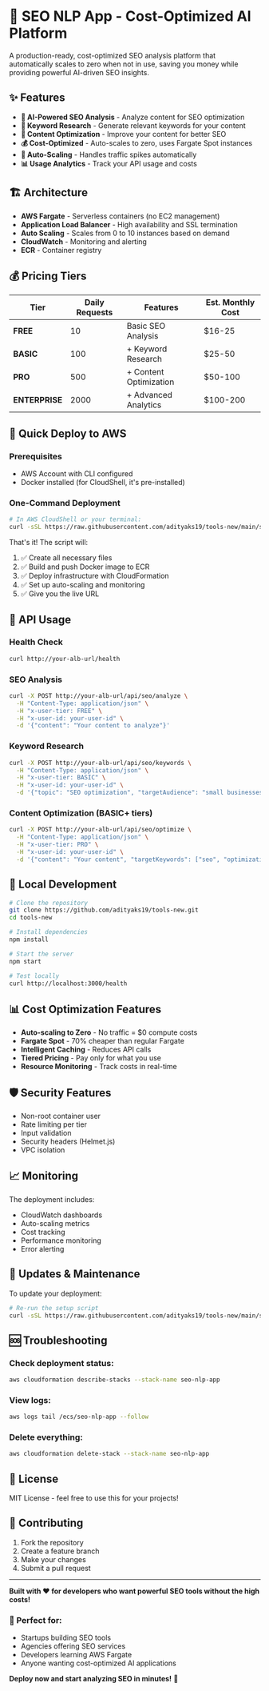 # 🚀 SEO NLP App - Cost-Optimized AI Platform

A production-ready, cost-optimized SEO analysis platform that automatically scales to zero when not in use, saving you money while providing powerful AI-driven SEO insights.

## ✨ Features

- **🤖 AI-Powered SEO Analysis** - Analyze content for SEO optimization
- **🎯 Keyword Research** - Generate relevant keywords for your content
- **📝 Content Optimization** - Improve your content for better SEO
- **💰 Cost-Optimized** - Auto-scales to zero, uses Fargate Spot instances
- **🔄 Auto-Scaling** - Handles traffic spikes automatically
- **📊 Usage Analytics** - Track your API usage and costs

## 🏗️ Architecture

- **AWS Fargate** - Serverless containers (no EC2 management)
- **Application Load Balancer** - High availability and SSL termination
- **Auto Scaling** - Scales from 0 to 10 instances based on demand
- **CloudWatch** - Monitoring and alerting
- **ECR** - Container registry

## 💰 Pricing Tiers

| Tier | Daily Requests | Features | Est. Monthly Cost |
|------|----------------|----------|-------------------|
| **FREE** | 10 | Basic SEO Analysis | $16-25 |
| **BASIC** | 100 | + Keyword Research | $25-50 |
| **PRO** | 500 | + Content Optimization | $50-100 |
| **ENTERPRISE** | 2000 | + Advanced Analytics | $100-200 |

## 🚀 Quick Deploy to AWS

### Prerequisites
- AWS Account with CLI configured
- Docker installed (for CloudShell, it's pre-installed)

### One-Command Deployment

```bash
# In AWS CloudShell or your terminal:
curl -sSL https://raw.githubusercontent.com/adityaks19/tools-new/main/setup-seo-app.sh | bash
```

That's it! The script will:
1. ✅ Create all necessary files
2. ✅ Build and push Docker image to ECR
3. ✅ Deploy infrastructure with CloudFormation
4. ✅ Set up auto-scaling and monitoring
5. ✅ Give you the live URL

## 📱 API Usage

### Health Check
```bash
curl http://your-alb-url/health
```

### SEO Analysis
```bash
curl -X POST http://your-alb-url/api/seo/analyze \
  -H "Content-Type: application/json" \
  -H "x-user-tier: FREE" \
  -H "x-user-id: your-user-id" \
  -d '{"content": "Your content to analyze"}'
```

### Keyword Research
```bash
curl -X POST http://your-alb-url/api/seo/keywords \
  -H "Content-Type: application/json" \
  -H "x-user-tier: BASIC" \
  -H "x-user-id: your-user-id" \
  -d '{"topic": "SEO optimization", "targetAudience": "small businesses"}'
```

### Content Optimization (BASIC+ tiers)
```bash
curl -X POST http://your-alb-url/api/seo/optimize \
  -H "Content-Type: application/json" \
  -H "x-user-tier: PRO" \
  -H "x-user-id: your-user-id" \
  -d '{"content": "Your content", "targetKeywords": ["seo", "optimization"]}'
```

## 🔧 Local Development

```bash
# Clone the repository
git clone https://github.com/adityaks19/tools-new.git
cd tools-new

# Install dependencies
npm install

# Start the server
npm start

# Test locally
curl http://localhost:3000/health
```

## 📊 Cost Optimization Features

- **Auto-scaling to Zero** - No traffic = $0 compute costs
- **Fargate Spot** - 70% cheaper than regular Fargate
- **Intelligent Caching** - Reduces API calls
- **Tiered Pricing** - Pay only for what you use
- **Resource Monitoring** - Track costs in real-time

## 🛡️ Security Features

- Non-root container user
- Rate limiting per tier
- Input validation
- Security headers (Helmet.js)
- VPC isolation

## 📈 Monitoring

The deployment includes:
- CloudWatch dashboards
- Auto-scaling metrics
- Cost tracking
- Performance monitoring
- Error alerting

## 🔄 Updates & Maintenance

To update your deployment:
```bash
# Re-run the setup script
curl -sSL https://raw.githubusercontent.com/adityaks19/tools-new/main/setup-seo-app.sh | bash
```

## 🆘 Troubleshooting

### Check deployment status:
```bash
aws cloudformation describe-stacks --stack-name seo-nlp-app
```

### View logs:
```bash
aws logs tail /ecs/seo-nlp-app --follow
```

### Delete everything:
```bash
aws cloudformation delete-stack --stack-name seo-nlp-app
```

## 📄 License

MIT License - feel free to use this for your projects!

## 🤝 Contributing

1. Fork the repository
2. Create a feature branch
3. Make your changes
4. Submit a pull request

---

**Built with ❤️ for developers who want powerful SEO tools without the high costs!**

### 🎯 Perfect for:
- Startups building SEO tools
- Agencies offering SEO services  
- Developers learning AWS Fargate
- Anyone wanting cost-optimized AI applications

**Deploy now and start analyzing SEO in minutes!** 🚀
